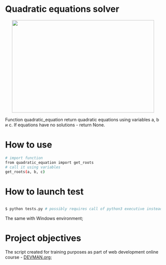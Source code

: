 # Quadratic equations solver

<p align="center">
  <img width="460" height="300" src="https://image.slidesharecdn.com/16-150204121342-conversion-gate01/95/166-quadratic-formula-discriminant-17-638.jpg?cb=1423052076">
</p>


Function quadratic_equation return quadratic equations using variables a, b и с. If equations have no solutions - return None.

# How to use

```bash
# import function
from quadratic_equation import get_roots
# call it using variables
get_roots(a, b, c)
```

# How to launch test

```bash

$ python tests.py # possibly requires call of python3 executive instead of just python

```

The same with Windows environment;

# Project objectives

The script created for training purposes as part of web development online course - [DEVMAN.org](https://devman.org);
